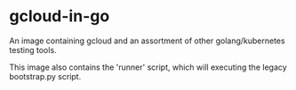 # gcloud-in-go

An image containing gcloud and an assortment of other golang/kubernetes testing
tools.

This image also contains the 'runner' script, which will executing the legacy
bootstrap.py script.
